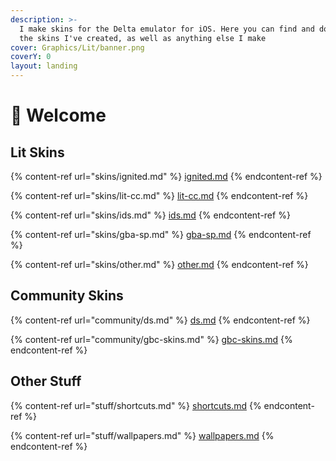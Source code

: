 ```yaml
---
description: >-
  I make skins for the Delta emulator for iOS. Here you can find and download
  the skins I've created, as well as anything else I make
cover: Graphics/Lit/banner.png
coverY: 0
layout: landing
---
```


# 🌈 Welcome

## Lit Skins

{% content-ref url="skins/ignited.md" %}
[ignited.md](skins/ignited.md)
{% endcontent-ref %}

{% content-ref url="skins/lit-cc.md" %}
[lit-cc.md](skins/lit-cc.md)
{% endcontent-ref %}

{% content-ref url="skins/ids.md" %}
[ids.md](skins/ids.md)
{% endcontent-ref %}

{% content-ref url="skins/gba-sp.md" %}
[gba-sp.md](skins/gba-sp.md)
{% endcontent-ref %}

{% content-ref url="skins/other.md" %}
[other.md](skins/other.md)
{% endcontent-ref %}

## Community Skins

{% content-ref url="community/ds.md" %}
[ds.md](community/ds.md)
{% endcontent-ref %}

{% content-ref url="community/gbc-skins.md" %}
[gbc-skins.md](community/gbc-skins.md)
{% endcontent-ref %}

## Other Stuff

{% content-ref url="stuff/shortcuts.md" %}
[shortcuts.md](stuff/shortcuts.md)
{% endcontent-ref %}

{% content-ref url="stuff/wallpapers.md" %}
[wallpapers.md](stuff/wallpapers.md)
{% endcontent-ref %}
